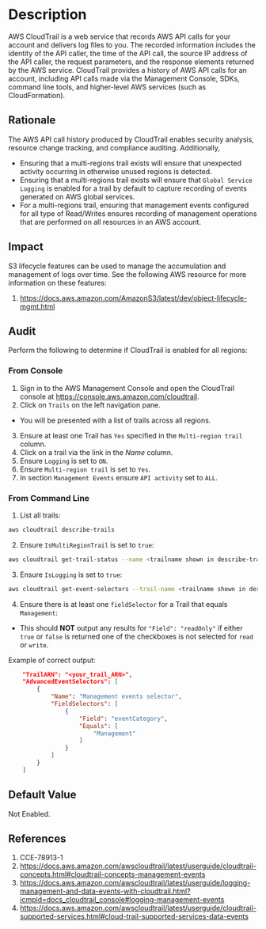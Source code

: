 # Description

AWS CloudTrail is a web service that records AWS API calls for your account and delivers log files to you. The recorded information includes the identity of the API caller, the time of the API call, the source IP address of the API caller, the request parameters, and the response elements returned by the AWS service. CloudTrail provides a history of AWS API calls for an account, including API calls made via the Management Console, SDKs, command line tools, and higher-level AWS services (such as CloudFormation).

## Rationale

The AWS API call history produced by CloudTrail enables security analysis, resource change tracking, and compliance auditing. Additionally,

- Ensuring that a multi-regions trail exists will ensure that unexpected activity occurring in otherwise unused regions is detected.
- Ensuring that a multi-regions trail exists will ensure that `Global Service Logging` is enabled for a trail by default to capture recording of events generated on AWS global services.
- For a multi-regions trail, ensuring that management events configured for all type of Read/Writes ensures recording of management operations that are performed on all resources in an AWS account.

## Impact

S3 lifecycle features can be used to manage the accumulation and management of logs over time. See the following AWS resource for more information on these features:

1. <https://docs.aws.amazon.com/AmazonS3/latest/dev/object-lifecycle-mgmt.html>

## Audit

Perform the following to determine if CloudTrail is enabled for all regions:

### From Console

1. Sign in to the AWS Management Console and open the CloudTrail console at <https://console.aws.amazon.com/cloudtrail>.
2. Click on `Trails` on the left navigation pane.

- You will be presented with a list of trails across all regions.

3. Ensure at least one Trail has `Yes` specified in the `Multi-region trail` column.
4. Click on a trail via the link in the *Name* column.
5. Ensure `Logging` is set to `ON`.
6. Ensure `Multi-region trail` is set to `Yes`.
7. In section `Management Events` ensure `API activity` set to `ALL`.

### From Command Line

1. List all trails:

```sh
aws cloudtrail describe-trails
```

2. Ensure `IsMultiRegionTrail` is set to `true`:

```sh
aws cloudtrail get-trail-status --name <trailname shown in describe-trails>
```

3. Ensure `IsLogging` is set to `true`:

```sh
aws cloudtrail get-event-selectors --trail-name <trailname shown in describe-trails>
```

4. Ensure there is at least one `fieldSelector` for a Trail that equals `Management`:

- This should **NOT** output any results for `"Field": "readOnly"` if either `true` or `false` is returned one of the checkboxes is not selected for `read` or `write`.

Example of correct output:

```json
    "TrailARN": "<your_trail_ARN>",
    "AdvancedEventSelectors": [ 
        { 
            "Name": "Management events selector",
            "FieldSelectors": [ 
                { 
                    "Field": "eventCategory", 
                    "Equals": [ 
                        "Management" 
                    ]
                }
            ]
        }
    ]
```

## Default Value

Not Enabled.

## References

1. CCE-78913-1
2. <https://docs.aws.amazon.com/awscloudtrail/latest/userguide/cloudtrail-concepts.html#cloudtrail-concepts-management-events>
3. <https://docs.aws.amazon.com/awscloudtrail/latest/userguide/logging-management-and-data-events-with-cloudtrail.html?icmpid=docs_cloudtrail_console#logging-management-events>
4. <https://docs.aws.amazon.com/awscloudtrail/latest/userguide/cloudtrail-supported-services.html#cloud-trail-supported-services-data-events>
